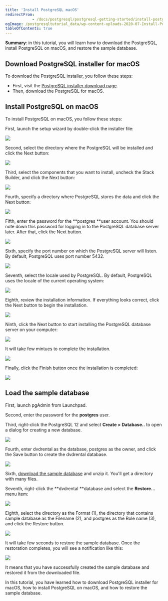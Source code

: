 ```yaml
---
title: 'Install PostgreSQL macOS'
redirectFrom: 
            - /docs/postgresql/postgresql-getting-started/install-postgresql-macos/
ogImage: /postgresqltutorial_data/wp-content-uploads-2020-07-Install-PostgreSQL-macOS-step-1.png
tableOfContents: true
---
```



**Summary**: in this tutorial, you will learn how to download the PostgreSQL, install PostgreSQL on macOS, and restore the sample database.





## Download PostgreSQL installer for macOS





To download the PostgreSQL installer, you follow these steps:





- First, visit the [PostgreSQL installer download page](https://www.enterprisedb.com/downloads/postgres-postgresql-downloads).
- Then, download the PostgreSQL for macOS.





## Install PostgreSQL on macOS





To install PostgreSQL on macOS, you follow these steps:





First, launch the setup wizard by double-click the installer file:





![](/postgresqltutorial_data/wp-content-uploads-2020-07-Install-PostgreSQL-macOS-step-1.png)





Second, select the directory where the PostgreSQL will be installed and click the Next button:





![](/postgresqltutorial_data/wp-content-uploads-2020-07-Install-PostgreSQL-macOS-step-2.png)





Third, select the components that you want to install, uncheck the Stack Builder, and click the Next button:





![](/postgresqltutorial_data/wp-content-uploads-2020-07-Install-PostgreSQL-macOS-step-3.png)





Fourth, specify a directory where PostgreSQL stores the data and click the Next button:





![](/postgresqltutorial_data/wp-content-uploads-2020-07-Install-PostgreSQL-macOS-step-4.png)





Fifth, enter the password for the **postgres **user account. You should note down this password for logging in to the PostgreSQL database server later. After that, click the Next button.





![](/postgresqltutorial_data/wp-content-uploads-2020-07-Install-PostgreSQL-macOS-step-5.png)





Sixth, specify the port number on which the PostgreSQL server will listen. By default, PostgreSQL uses port number 5432.





![](/postgresqltutorial_data/wp-content-uploads-2020-07-Install-PostgreSQL-macOS-step-6.png)





Seventh, select the locale used by PostgreSQL. By default, PostgreSQL uses the locale of the current operating system:





![](/postgresqltutorial_data/wp-content-uploads-2020-07-Install-PostgreSQL-macOS-step-7.png)





Eighth, review the installation information. If everything looks correct, click the Next button to begin the installation.





![](/postgresqltutorial_data/wp-content-uploads-2020-07-Install-PostgreSQL-macOS-step-8.png)





Ninth, click the Next button to start installing the PostgreSQL database server on your computer:





![](/postgresqltutorial_data/wp-content-uploads-2020-07-Install-PostgreSQL-macOS-step-9.png)





It will take few mintues to complete the installation.





![](/postgresqltutorial_data/wp-content-uploads-2020-07-Install-PostgreSQL-step-10.png)





Finally, click the Finish button once the installation is completed:





![](/postgresqltutorial_data/wp-content-uploads-2020-07-Install-PostgreSQL-step-11.png)





## Load the sample database





First, launch pgAdmin from Launchpad.





Second, enter the password for the **postgres** user.





Third, right-click the PostgreSQL 12 and select **Create > Database..** to open a dialog for creating a new database.





![](/postgresqltutorial_data/wp-content-uploads-2020-07-Restore-Sample-Database-Step-1.png)





Fourth, enter dvdrental as the database, postgres as the owner, and click the Save button to create the dvdrental database.





![](/postgresqltutorial_data/wp-content-uploads-2020-07-Restore-Sample-Database-Step-2.png)





Sixth, [download the sample database](https://www.postgresqltutorial.com/postgresql-getting-started/postgresql-sample-database/) and unzip it. You'll get a directory with many files.





Seventh, right-click the **dvdrental **database and select the **Restore...** menu item:





![](/postgresqltutorial_data/wp-content-uploads-2020-07-Restore-Sample-Database-Step-3.png)





Eighth, select the directory as the Format (1), the directory that contains sample database as the Filename (2), and postgres as the Role name (3), and click the Restore button.





![](/postgresqltutorial_data/wp-content-uploads-2020-07-Restore-Sample-Database-Step-4.png)





It will take few seconds to restore the sample database. Once the restoration completes, you will see a notification like this:





![](/postgresqltutorial_data/wp-content-uploads-2020-07-Restore-Sample-Database-Step-5.png)





It means that you have successfully created the sample database and restored it from the downloaded file.





In this tutorial, you have learned how to download PostgreSQL installer for macOS, how to install PostgreSQL on macOS, and how to restore the sample database.



